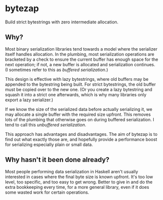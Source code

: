 # bytezap
Build strict bytestrings with zero intermediate allocation.

## Why?
Most binary serialization libraries tend towards a model where the serializer
itself handles allocation. In the plumbing, most serialization operations are
bracketed by a check to ensure the current buffer has enough space for the next
operation; if not, a new buffer is allocated and serialization continues. (I
sometimes refer to this as *buffered serialization*.)

This design is effective with lazy bytestrings, where old buffers may be
appended to the bytestring being built. For strict bytestrings, the old buffer
must be copied over to the new one. (Or you create a lazy bytestring and squash
it into a strict one afterwards, which is why many libraries only export a lazy
serializer.)

If we know the size of the serialized data before actually serializing it, we
may allocate a single buffer with the required size upfront. This removes lots
of the plumbing that otherwise goes on during buffered serialization. I tend to
call this *unbuffered serialization*.

This approach has advantages and disadvantages. The aim of bytezap is to find
out what exactly those are, and hopefully provide a performance boost for
serializing especially plain or small data.

## Why hasn't it been done already?
Most people performing data serialization in Haskell aren't usually interested
in cases where the final byte size is known upfront. It's too low level, too
specific, and too easy to get wrong. Better to give in and do the extra
bookkeeping every time, for a more general library, even if it does some wasted
work for certain operations.
